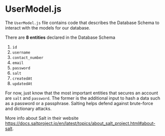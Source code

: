 # UserModel.js

The `UserModel.js` file contains code that describes the Database Schema
to interact with the models for our database.

There are **8 entities** declared in the Database Schema

1. `id`
2. `username`
3. `contact_number`
4. `email`
5. `password`
6. `salt`
7. `createdAt`
8. `updatedAt`

For now, just know that the most important entities that secures an account are
`salt` and `password`. The former is the additional input to hash a data such as
a password or a passphrase. Salting helps defend against brute-force and dictionary attacks.

More info about Salt in their website <https://docs.saltproject.io/en/latest/topics/about_salt_project.html#about-salt>.